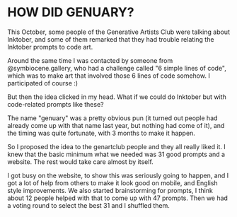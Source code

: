 # HOW DID GENUARY?

This October, some people of the Generative Artists Club were talking about Inktober, and some of them remarked that they had trouble relating the Inktober prompts to code art.

Around the same time I was contacted by someone from @symbiocene.gallery, who had a challenge called "6 simple lines of code", which was to make art that involved those 6 lines of code somehow. I participated of course :)

But then the idea clicked in my head. What if we could do Inktober but with code-related prompts like these? 

The name "genuary" was a pretty obvious pun (it turned out people had already come up with that name last year, but nothing had come of it), and the timing was quite fortunate, with 3 months to make it happen.

So I proposed the idea to the genartclub people and they all really liked it. I knew that the basic minimum what we needed was 31 good prompts and a website. The rest would take care almost by itself.

I got busy on the website, to show this was seriously going to happen, and I got a lot of help from others to make it look good on mobile, and English style improvements. We also started brainstorming for prompts, I think about 12 people helped with that to come up with 47 prompts. Then we had a voting round to select the best 31 and I shuffled them.